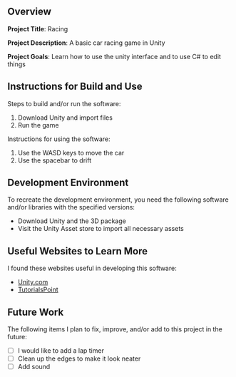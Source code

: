## Overview

**Project Title**: Racing

**Project Description**: A basic car racing game in Unity

**Project Goals**: Learn how to use the unity interface and to use C# to edit things

## Instructions for Build and Use

Steps to build and/or run the software:

1. Download Unity and import files
2. Run the game

Instructions for using the software:

1. Use the WASD keys to move the car
2. Use the spacebar to drift

## Development Environment 

To recreate the development environment, you need the following software and/or libraries with the specified versions:

* Download Unity and the 3D package
* Visit the Unity Asset store to import all necessary assets

## Useful Websites to Learn More

I found these websites useful in developing this software:

* [Unity.com](https://learn.unity.com/)
* [TutorialsPoint](https://learn.unity.com/)

## Future Work

The following items I plan to fix, improve, and/or add to this project in the future:

* [ ] I would like to add a lap timer
* [ ] Clean up the edges to make it look neater
* [ ] Add sound
